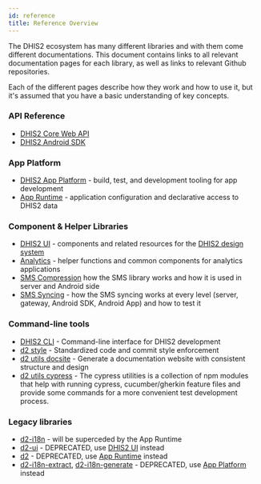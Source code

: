 ```yaml
---
id: reference
title: Reference Overview
---
```


The DHIS2 ecosystem has many different libraries and with them come different documentations. This document contains links to all relevant documentation pages for each library, as well as links to relevant Github repositories. 

Each of the different pages describe how they work and how to use it, but it's assumed that you have a basic understanding of key concepts.

### API Reference

-   [DHIS2 Core Web API](https://docs.dhis2.org/en/develop/using-the-api/dhis-core-version-master/introduction.html)
-   [DHIS2 Android SDK](https://docs.dhis2.org/2.34/en/dhis2_android_sdk_developer_guide/about-this-guide.html)

### App Platform

-   [DHIS2 App Platform](https://platform.dhis2.nu/#/) - build, test, and development tooling for app development
-   [App Runtime](https://runtime.dhis2.nu/#/) - application configuration and declarative access to DHIS2 data

### Component & Helper Libraries

-   [DHIS2 UI](https://ui.dhis2.nu/#/) - components and related resources for the [DHIS2 design system](https://github.com/dhis2/design-system)
-   [Analytics](https://github.com/dhis2/analytics) - helper functions and common components for analytics applications
-   [SMS Compression](https://github.com/dhis2/dhis2-android-docs/blob/main/content/tech-guides/SMS-compression.md) how the SMS library works and how it is used in server and Android side
-   [SMS Syncing](https://github.com/dhis2/dhis2-android-docs/blob/main/content/tech-guides/SMS-Sync.md) - how the SMS syncing works at every level (server, gateway, Android SDK, Android App) and how to test it

### Command-line tools

-   [DHIS2 CLI](https://cli.dhis2.nu/#/) - Command-line interface for DHIS2 development
-   [d2 style](https://cli-style.dhis2.nu/#/) - Standardized code and commit style enforcement
-   [d2 utils docsite](https://cli-utils-docsite.dhis2.nu/#/) - Generate a documentation website with consistent structure and design
-   [d2 utils cypress](https://cli-utils-cypress.dhis2.nu/#/) - The cypress utilities is a collection of npm modules that help with running cypress, cucumber/gherkin feature files and provide some commands for a more convenient test development process.

### Legacy libraries

-   [d2-i18n](https://github.com/dhis2/d2-i18n) - will be superceded by the App Runtime
-   [d2-ui](https://github.com/dhis2/d2-ui) - DEPRECATED, use [DHIS2 UI](https://ui.dhis2.nu/#/) instead
-   [d2](https://github.com/dhis2/d2) - DEPRECATED, use [App Runtime](https://runtime.dhis2.nu/#/) instead
-   [d2-i18n-extract](https://github.com/dhis2/d2-i18n-extract), [d2-i18n-generate](https://github.com/dhis2/d2-i18n-generate) - DEPRECATED, use [App Platform](https://platform.dhis2.nu/#/) instead
